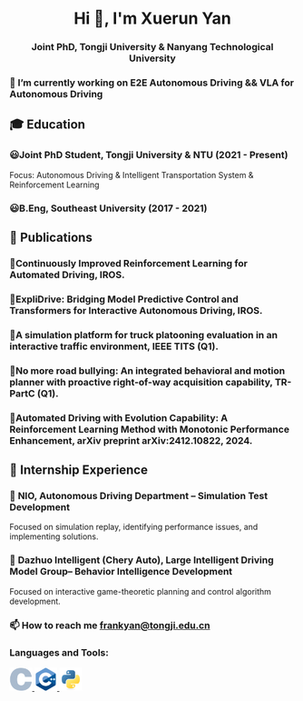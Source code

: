 <h1 align="center">Hi 👋, I'm Xuerun Yan</h1>
<h3 align="center">Joint PhD, Tongji University & Nanyang Technological University</h3>

### 🔭 I’m currently working on **E2E Autonomous Driving && VLA for Autonomous Driving**

## 🎓 Education
### 😃**Joint PhD Student, Tongji University & NTU** (2021 - Present) 
  Focus: Autonomous Driving & Intelligent Transportation System & Reinforcement Learning
### 😃**B.Eng, Southeast University** (2017 - 2021)

## 📄 Publications
### 📝Continuously Improved Reinforcement Learning for Automated Driving, IROS.
### 📝ExpliDrive: Bridging Model Predictive Control and Transformers for Interactive Autonomous Driving, IROS.
### 📝A simulation platform for truck platooning evaluation in an interactive traffic environment, IEEE TITS (Q1).
### 📝No more road bullying: An integrated behavioral and motion planner with proactive right-of-way acquisition capability, TR-PartC (Q1).
### 📝Automated Driving with Evolution Capability: A Reinforcement Learning Method with Monotonic Performance Enhancement, arXiv preprint arXiv:2412.10822, 2024.
  
## 💼 Internship Experience
### 🏢 **NIO, Autonomous Driving Department – Simulation Test Development**  
  Focused on simulation replay, identifying performance issues, and implementing solutions.
### 🏢 **Dazhuo Intelligent (Chery Auto), Large Intelligent Driving Model Group– Behavior Intelligence Development** 
  Focused on interactive game-theoretic planning and control algorithm development.

### 📫 How to reach me **frankyan@tongji.edu.cn**

<h3 align="left">Languages and Tools:</h3>
<p align="left"> <a href="https://www.cprogramming.com/" target="_blank" rel="noreferrer"> <img src="https://raw.githubusercontent.com/devicons/devicon/master/icons/c/c-original.svg" alt="c" width="40" height="40"/> </a> <a href="https://www.w3schools.com/cpp/" target="_blank" rel="noreferrer"> <img src="https://raw.githubusercontent.com/devicons/devicon/master/icons/cplusplus/cplusplus-original.svg" alt="cplusplus" width="40" height="40"/> </a> <a href="https://www.python.org" target="_blank" rel="noreferrer"> <img src="https://raw.githubusercontent.com/devicons/devicon/master/icons/python/python-original.svg" alt="python" width="40" height="40"/> </a> </p>
